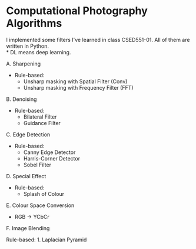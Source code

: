 # Computational Photography Algorithms

I implemented some filters I've learned in class CSED551-01. All of them are written in Python.  
\* DL means deep learning.  

A. Sharpening  
  - Rule-based:    
    - Unsharp masking with Spatial Filter (Conv)  
    - Unsharp masking with Frequency Filter (FFT)
  
B. Denoising  

  - Rule-based:  
    - Bilateral Filter  
    - Guidance Filter  
    
C. Edge Detection  
  - Rule-based:  
    - Canny Edge Detector  
    - Harris-Corner Detector  
    - Sobel Filter  
  
D. Special Effect  
  - Rule-based:  
    - Splash of Colour  
  
E. Colour Space Conversion  
  - RGB -> YCbCr  


F. Image Blending

  Rule-based:
    1. Laplacian Pyramid


